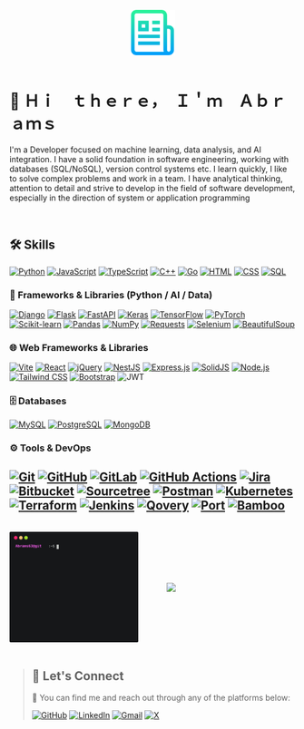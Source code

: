 <br />
<div align="center">
  <a href="https://github.com/Abrams63/Abrams63.git">
    <img src="images/logo.png" alt="Logo" width="80" height="80">
  </a>
</div>
<br />

# 👋 Ｈｉ　ｔｈｅｒｅ，　Ｉ＇ｍ　Ａｂｒａｍｓ

I'm a Developer focused on machine learning, data analysis, and AI integration. I have a solid foundation in software engineering, working with databases (SQL/NoSQL), version control systems etc. I learn quickly, I like to solve complex problems and work in a team. I have analytical thinking, attention to detail and strive to develop in the field of software development, especially in the direction of system or application programming

<br>

## 🛠️ Skills
  [![Python](https://img.shields.io/badge/Python-3670A0?style=for-the-badge&logo=python&logoColor=white)](https://www.python.org/)
  [![JavaScript](https://img.shields.io/badge/JavaScript-F7DF1E?style=for-the-badge&logo=javascript&logoColor=black)](https://developer.mozilla.org/en-US/docs/Web/JavaScript)
  [![TypeScript](https://img.shields.io/badge/TypeScript-3178C6?style=for-the-badge&logo=typescript&logoColor=white)](https://www.typescriptlang.org/)
  [![C++](https://img.shields.io/badge/C++-00599C?style=for-the-badge&logo=cplusplus&logoColor=white)](https://isocpp.org/)
  [![Go](https://img.shields.io/badge/Go-00ADD8?style=for-the-badge&logo=go&logoColor=white)](https://go.dev/)
  [![HTML](https://img.shields.io/badge/HTML-E34F26?style=for-the-badge&logo=html5&logoColor=white)](https://developer.mozilla.org/en-US/docs/Web/HTML)
  [![CSS](https://img.shields.io/badge/CSS-1572B6?style=for-the-badge&logo=css3&logoColor=white)](https://developer.mozilla.org/en-US/docs/Web/CSS)
  [![SQL](https://img.shields.io/badge/SQL-4479A1?style=for-the-badge&logo=postgresql&logoColor=white)](https://en.wikipedia.org/wiki/SQL)

### 🧠 Frameworks & Libraries (Python / AI / Data)
  [![Django](https://img.shields.io/badge/Django-092E20?style=for-the-badge&logo=django&logoColor=white)](https://www.djangoproject.com/)
  [![Flask](https://img.shields.io/badge/Flask-000000?style=for-the-badge&logo=flask&logoColor=white)](https://flask.palletsprojects.com/)
  [![FastAPI](https://img.shields.io/badge/FastAPI-005571?style=for-the-badge&logo=fastapi)](https://fastapi.tiangolo.com/)
  [![Keras](https://img.shields.io/badge/Keras-D00000?style=for-the-badge&logo=keras&logoColor=white)](https://keras.io/)
  [![TensorFlow](https://img.shields.io/badge/TensorFlow-FF6F00?style=for-the-badge&logo=tensorflow&logoColor=white)](https://www.tensorflow.org/)
  [![PyTorch](https://img.shields.io/badge/PyTorch-EE4C2C?style=for-the-badge&logo=pytorch&logoColor=white)](https://pytorch.org/)
  [![Scikit-learn](https://img.shields.io/badge/Scikit--learn-F7931E?style=for-the-badge&logo=scikitlearn&logoColor=white)](https://scikit-learn.org/)
  [![Pandas](https://img.shields.io/badge/Pandas-150458?style=for-the-badge&logo=pandas&logoColor=white)](https://pandas.pydata.org/)
  [![NumPy](https://img.shields.io/badge/NumPy-013243?style=for-the-badge&logo=numpy&logoColor=white)](https://numpy.org/)
  [![Requests](https://img.shields.io/badge/Requests-20232A?style=for-the-badge&logo=python&logoColor=white)](https://docs.python-requests.org/)
  [![Selenium](https://img.shields.io/badge/Selenium-43B02A?style=for-the-badge&logo=selenium&logoColor=white)](https://www.selenium.dev/)
  [![BeautifulSoup](https://img.shields.io/badge/BeautifulSoup-4B0082?style=for-the-badge&logo=python&logoColor=white)](https://www.crummy.com/software/BeautifulSoup/)

### 🌐 Web Frameworks & Libraries
  [![Vite](https://img.shields.io/badge/Vite-646CFF?style=for-the-badge&logo=vite&logoColor=white)](https://vitejs.dev/)
  [![React](https://img.shields.io/badge/React-20232A?style=for-the-badge&logo=react&logoColor=61DAFB)](https://reactjs.org/)
  [![jQuery](https://img.shields.io/badge/jQuery-0769AD?style=for-the-badge&logo=jquery&logoColor=white)](https://jquery.com/)
  [![NestJS](https://img.shields.io/badge/NestJS-E0234E?style=for-the-badge&logo=nestjs&logoColor=white)](https://nestjs.com/)
  [![Express.js](https://img.shields.io/badge/Express.js-000000?style=for-the-badge&logo=express&logoColor=white)](https://expressjs.com/)
  [![SolidJS](https://img.shields.io/badge/SolidJS-2C4F7C?style=for-the-badge&logo=solid&logoColor=white)](https://www.solidjs.com/)
  [![Node.js](https://img.shields.io/badge/Node.js-339933?style=for-the-badge&logo=nodedotjs&logoColor=white)](https://nodejs.org/)
  [![Tailwind CSS](https://img.shields.io/badge/TailwindCSS-06B6D4?style=for-the-badge&logo=tailwindcss&logoColor=white)](https://tailwindcss.com/)
  [![Bootstrap](https://img.shields.io/badge/Bootstrap-563D7C?style=for-the-badge&logo=bootstrap&logoColor=white)](https://getbootstrap.com/)
  ![JWT](https://img.shields.io/badge/JWT-black?style=for-the-badge&logo=JSON%20web%20tokens)
### 🗄️ Databases
  [![MySQL](https://img.shields.io/badge/MySQL-4479A1?style=for-the-badge&logo=mysql&logoColor=white)](https://www.mysql.com/)
  [![PostgreSQL](https://img.shields.io/badge/PostgreSQL-4169E1?style=for-the-badge&logo=postgresql&logoColor=white)](https://www.postgresql.org/)
  [![MongoDB](https://img.shields.io/badge/MongoDB-47A248?style=for-the-badge&logo=mongodb&logoColor=white)](https://www.mongodb.com/)

### ⚙️ Tools & DevOps
  [![Git](https://img.shields.io/badge/Git-F05032?style=for-the-badge&logo=git&logoColor=white)](https://git-scm.com/)
  [![GitHub](https://img.shields.io/badge/GitHub-181717?style=for-the-badge&logo=github&logoColor=white)](https://github.com/)
  [![GitLab](https://img.shields.io/badge/GitLab-FC6D26?style=for-the-badge&logo=gitlab&logoColor=white)](https://gitlab.com/)
  [![GitHub Actions](https://img.shields.io/badge/GitHub%20Actions-2088FF?style=for-the-badge&logo=githubactions&logoColor=white)](https://docs.github.com/actions)
  [![Jira](https://img.shields.io/badge/Jira-0052CC?style=for-the-badge&logo=jira&logoColor=white)](https://www.atlassian.com/software/jira)
  [![Bitbucket](https://img.shields.io/badge/Bitbucket-0052CC?style=for-the-badge&logo=bitbucket&logoColor=white)](https://bitbucket.org/)
  [![Sourcetree](https://img.shields.io/badge/Sourcetree-0052CC?style=for-the-badge&logo=sourcetree&logoColor=white)](https://www.sourcetreeapp.com/)
  [![Postman](https://img.shields.io/badge/Postman-FF6C37?style=for-the-badge&logo=postman&logoColor=white)](https://www.postman.com/)
  [![Kubernetes](https://img.shields.io/badge/Kubernetes-326CE5?style=for-the-badge&logo=kubernetes&logoColor=white)](https://kubernetes.io/)
  [![Terraform](https://img.shields.io/badge/Terraform-7B42BC?style=for-the-badge&logo=terraform&logoColor=white)](https://www.terraform.io/)
  [![Jenkins](https://img.shields.io/badge/Jenkins-D24939?style=for-the-badge&logo=jenkins&logoColor=white)](https://www.jenkins.io/)
  [![Qovery](https://img.shields.io/badge/Qovery-4526E4?style=for-the-badge&logo=qovery&logoColor=white)](https://www.qovery.com/)
  [![Port](https://img.shields.io/badge/Port-000000?style=for-the-badge)](https://www.getport.io/)
  [![Bamboo](https://img.shields.io/badge/Bamboo-0052CC?style=for-the-badge&logo=bamboo&logoColor=white)](https://www.atlassian.com/software/bamboo)
---
<br>

<div style="display: flex; justify-content: space-between; align-items: center;">
  <img src="./github_stats.svg" width="45%">
  <img src="/images/source.gif" width="45%">
</div>


<br>

>  ## 🔗 Let's Connect
> 💬 You can find me and reach out through any of the platforms below:
> 
> [![GitHub](https://img.shields.io/badge/GitHub-181717?style=for-the-badge&logo=github&logoColor=white)](https://github.com/Abrams63)   [![LinkedIn](https://img.shields.io/badge/LinkedIn-0A66C2?style=for-the-badge&logo=linkedin&logoColor=white)](https://www.linkedin.com/in/abrams63/)   [![Gmail](https://img.shields.io/badge/Gmail-D14836?style=for-the-badge&logo=gmail&logoColor=white)](mailto:leaderia5566@gmail.com)   [![X](https://img.shields.io/badge/X-%23000000.svg?style=for-the-badge&logo=X&logoColor=white)](https://x.com/Artem63003?t=z2eEpjD6Kg9cHgbc6BqwUQ&s=09)





